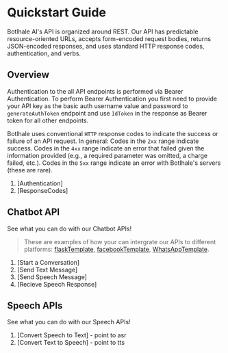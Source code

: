 # Quickstart Guide

Botlhale AI's API is organized around REST. Our API has predictable resource-oriented URLs, accepts form-encoded request bodies, returns JSON-encoded responses, and uses standard HTTP response codes, authentication, and verbs.

## Overview

Authentication to the all API endpoints is performed via Bearer Authentication. To perform Bearer Authentication you first need to provide your API key as the basic auth username value and password to `generateAuthToken` endpoint and use `IdToken` in the response as Bearer token for all other endpoints. 

Botlhale uses conventional `HTTP` response codes to indicate the success or failure of an API request. In general: Codes in the `2xx` range indicate success. Codes in the `4xx` range indicate an error that failed given the information provided (e.g., a required parameter was omitted, a charge failed, etc.). Codes in the `5xx` range indicate an error with Botlhale's servers (these are rare).

1. [Authentication]
2. [ResponseCodes]

## Chatbot API

See what you can do with our Chatbot APIs!

<!-- theme: info -->
> These are examples of how your can intergrate our APIs to different platforms: 
[flaskTemplate](https://github.com/Botlhale-AI/flaskTemplate), [facebookTemplate](https://github.com/Botlhale-AI/facebookTemplate), [WhatsAppTemplate](https://github.com/Botlhale-AI/WhatsAppTemplate). 

1. [Start a Conversation]
2. [Send Text Message]
3. [Send Speech Message]
4. [Recieve Speech Response]

## Speech APIs

See what you can do with our Speech APIs!

1. [Convert Speech to Text] - point to asr
2. [Convert Text to Speech] - point to tts
